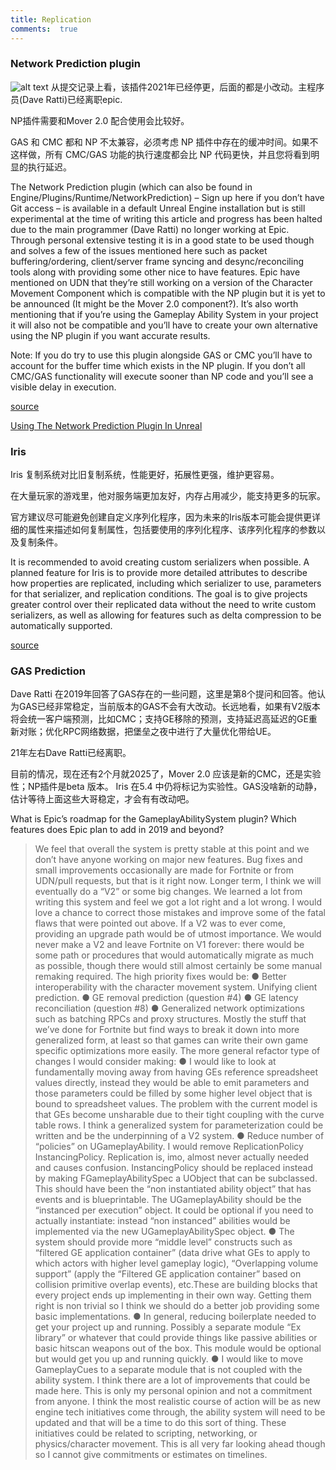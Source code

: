 ```yaml
---
title: Replication
comments:  true
---
```


### Network Prediction plugin
![alt text](../assets/images/jottings_image.png)
从提交记录上看，该插件2021年已经停更，后面的都是小改动。主程序员(Dave Ratti)已经离职epic.

NP插件需要和Mover 2.0 配合使用会比较好。

GAS  和 CMC 都和 NP 不太兼容，必须考虑 NP 插件中存在的缓冲时间。如果不这样做，所有 CMC/GAS 功能的执行速度都会比 NP 代码更快，并且您将看到明显的执行延迟。



The Network Prediction plugin (which can also be found in Engine/Plugins/Runtime/NetworkPrediction) – Sign up here if you don’t have Git access – is available in a default Unreal Engine installation but is still experimental at the time of writing this article and progress has been halted due to the main programmer (Dave Ratti) no longer working at Epic. Through personal extensive testing it is in a good state to be used though and solves a few of the issues mentioned here such as packet buffering/ordering, client/server frame syncing and desync/reconciling tools along with providing some other nice to have features. Epic have mentioned on UDN that they’re still working on a version of the Character Movement Component which is compatible with the NP plugin but it is yet to be announced (It might be the Mover 2.0 component?). It’s also worth mentioning that if you’re using the Gameplay Ability System in your project it will also not be compatible and you’ll have to create your own alternative using the NP plugin if you want accurate results.

Note: If you do try to use this plugin alongside GAS or CMC you’ll have to account for the buffer time which exists in the NP plugin. If you don’t all CMC/GAS functionality will execute sooner than NP code and you’ll see a visible delay in execution.

[source](https://www.kierannewland.co.uk/the-problems-with-unreal-engines-default-networking/)


[Using The Network Prediction Plugin In Unreal
](https://www.kierannewland.co.uk/using-the-network-prediction-plugin/)

### Iris

Iris 复制系统对比旧复制系统，性能更好，拓展性更强，维护更容易。

在大量玩家的游戏里，他对服务端更加友好，内存占用减少，能支持更多的玩家。

官方建议尽可能避免创建自定义序列化程序，因为未来的Iris版本可能会提供更详细的属性来描述如何复制属性，包括要使用的序列化程序、该序列化程序的参数以及复制条件。


It is recommended to avoid creating custom serializers when possible. A planned feature for Iris is to provide more detailed attributes to describe how properties are replicated, including which serializer to use, parameters for that serializer, and replication conditions. The goal is to give projects greater control over their replicated data without the need to write custom serializers, as well as allowing for features such as delta compression to be automatically supported.

[source](https://dev.epicgames.com/community/learning/tutorials/z08b/unreal-engine-iris-faq)


### GAS Prediction

Dave Ratti 在2019年回答了GAS存在的一些问题，这里是第8个提问和回答。他认为GAS已经非常稳定，当前版本的GAS不会有大改动。长远地看，如果有V2版本将会统一客户端预测，比如CMC；支持GE移除的预测，支持延迟高延迟的GE重新对账；优化RPC网络数据，把堡垒之夜中进行了大量优化带给UE。

21年左右Dave Ratti已经离职。

目前的情况，现在还有2个月就2025了，Mover 2.0 应该是新的CMC，还是实验性；NP插件是beta 版本。
Iris 在5.4 中仍将标记为实验性。GAS没啥新的动静，估计等待上面这些大哥稳定，才会有有改动吧。

What is Epic’s roadmap for the GameplayAbilitySystem plugin? Which features does
Epic plan to add in 2019 and beyond?

>We feel that overall the system is pretty stable at this point and we don’t have anyone working
on major new features. Bug fixes and small improvements occasionally are made for Fortnite or
from UDN/pull requests, but that is it right now.
Longer term, I think we will eventually do a “V2” or some big changes. We learned a lot from
writing this system and feel we got a lot right and a lot wrong. I would love a chance to correct
those mistakes and improve some of the fatal flaws that were pointed out above.
If a V2 was to ever come, providing an upgrade path would be of utmost importance. We would
never make a V2 and leave Fortnite on V1 forever: there would be some path or procedures
that would automatically migrate as much as possible, though there would still almost certainly
be some manual remaking required.
The high priority fixes would be:
● Better interoperability with the character movement system. Unifying client prediction.
● GE removal prediction (question #4)
● GE latency reconciliation (question #8)
● Generalized network optimizations such as batching RPCs and proxy structures. Mostly
the stuff that we’ve done for Fortnite but find ways to break it down into more
generalized form, at least so that games can write their own game specific optimizations
more easily.
The more general refactor type of changes I would consider making:
● I would like to look at fundamentally moving away from having GEs reference
spreadsheet values directly, instead they would be able to emit parameters and those
parameters could be filled by some higher level object that is bound to spreadsheet
values. The problem with the current model is that GEs become unsharable due to their
tight coupling with the curve table rows. I think a generalized system for
parameterization could be written and be the underpinning of a V2 system.
● Reduce number of “policies” on UGameplayAbility. I would remove ReplicationPolicy
InstancingPolicy. Replication is, imo, almost never actually needed and causes
confusion. InstancingPolicy should be replaced instead by making
FGameplayAbilitySpec a UObject that can be subclassed. This should have been the
“non instantiated ability object” that has events and is blueprintable. The
UGameplayAbility should be the “instanced per execution” object. It could be optional if
you need to actually instantiate: instead “non instanced” abilities would be implemented
via the new UGameplayAbilitySpec object.
● The system should provide more “middle level” constructs such as “filtered GE
application container” (data drive what GEs to apply to which actors with higher level
gameplay logic), “Overlapping volume support” (apply the “Filtered GE application
container” based on collision primitive overlap events), etc.These are building blocks that
every project ends up implementing in their own way. Getting them right is non trivial so I
think we should do a better job providing some basic implementations.
● In general, reducing boilerplate needed to get your project up and running. Possibly a
separate module “Ex library” or whatever that could provide things like passive abilities
or basic hitscan weapons out of the box. This module would be optional but would get
you up and running quickly.
● I would like to move GameplayCues to a separate module that is not coupled with the
ability system. I think there are a lot of improvements that could be made here.
This is only my personal opinion and not a commitment from anyone. I think the most realistic
course of action will be as new engine tech initiatives come through, the ability system will need
to be updated and that will be a time to do this sort of thing. These initiatives could be related to
scripting, networking, or physics/character movement. This is all very far looking ahead though
so I cannot give commitments or estimates on timelines.